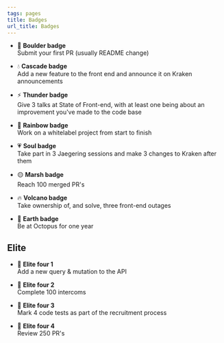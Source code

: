 ```yaml
---
tags: pages
title: Badges
url_title: Badges
---
```


- 🗿 **Boulder badge**  
Submit your first PR (usually README change)

- 💧 **Cascade badge**  
Add a new feature to the front end and announce it on Kraken announcements

- ⚡️ **Thunder badge**  
Give 3 talks at State of Front-end, with at least one being about an improvement you've made to the code base

- 🌈 **Rainbow badge**  
Work on a whitelabel project from start to finish

- 💗 **Soul badge**  
Take part in 3 Jaegering sessions and make 3 changes to Kraken after them

- 🟡 **Marsh badge**  
Reach 100 merged PR's

- 🔥 **Volcano badge**  
Take ownership of, and solve, three front-end outages

- 🌿 **Earth badge**  
Be at Octopus for one year

## Elite

- 🧊 **Elite four 1**  
Add a new query & mutation to the API

- 👊 **Elite four 2**  
Complete 100 intercoms 

- 👻 **Elite four 3**  
Mark 4 code tests as part of the recruitment process

- 🐲 **Elite four 4**  
Review 250 PR's